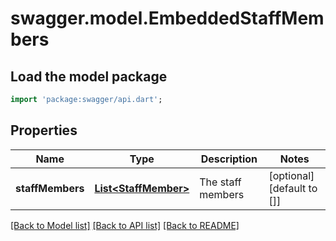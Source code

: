 # swagger.model.EmbeddedStaffMembers

## Load the model package
```dart
import 'package:swagger/api.dart';
```

## Properties
Name | Type | Description | Notes
------------ | ------------- | ------------- | -------------
**staffMembers** | [**List&lt;StaffMember&gt;**](StaffMember.md) | The staff members | [optional] [default to []]

[[Back to Model list]](../README.md#documentation-for-models) [[Back to API list]](../README.md#documentation-for-api-endpoints) [[Back to README]](../README.md)

